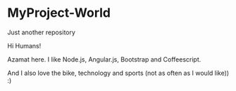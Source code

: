 # MyProject-World
Just another repository


Hi Humans!

Azamat here. I like Node.js, Angular.js, Bootstrap and Coffeescript.

And I also love the bike, technology and sports (not as often as I would like)) :)
